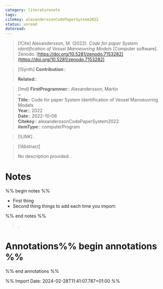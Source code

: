 ```yaml
---
category: literaturenote
tags: 
citekey: alexanderssonCodePaperSystem2022
status: unread
dateread:
---
```


> [!Cite]
> Alexandersson, M. (2022). _Code for paper System identification of Vessel Manoeuvring Models_ [Computer software]. Zenodo. [https://doi.org/10.5281/zenodo.7153282](https://doi.org/10.5281/zenodo.7153282)

>[!Synth]
>**Contribution**:: 
>
>**Related**:: 
>

>[!md]
> **FirstProgrammer**:: Alexandersson, Martin  
~    
> **Title**:: Code for paper System identification of Vessel Manoeuvring Models  
> **Year**:: 2022  
> **Date**:: 2022-10-06  
> **Citekey**:: alexanderssonCodePaperSystem2022  
> **itemType**:: computerProgram    

> [!LINK] 
>.

> [!Abstract]
>
> No description provided.
>.
> 
# Notes
%% begin notes %%
- First thing
- Second thing
things to add each time you import:

%% end notes %%

>.



# Annotations%% begin annotations %%


%% end annotations %%

%% Import Date: 2024-02-28T11:41:07.787+01:00 %%
